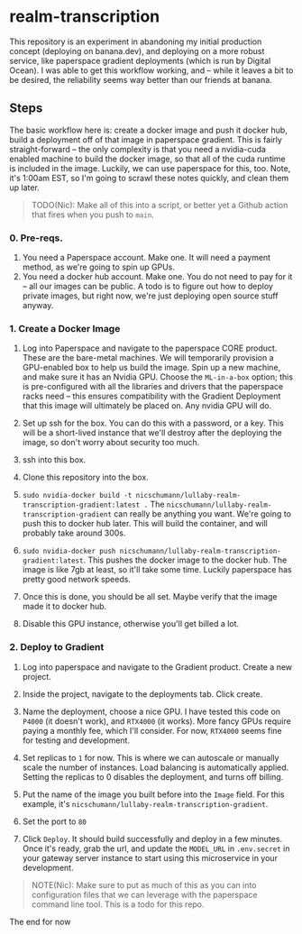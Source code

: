 # realm-transcription

This repository is an experiment in abandoning my initial production concept (deploying on banana.dev), and deploying on a more robust service, like paperspace gradient deployments (which is run by Digital Ocean). I was able to get this workflow working, and – while it leaves a bit to be desired, the reliability seems way better than our friends at banana.

## Steps 

The basic workflow here is: create a docker image and push it docker hub, build a deployment off of that image in paperspace gradient. This is fairly straight-forward – the only complexity is that you need a nvidia-cuda enabled machine to build the docker image, so that all of the cuda runtime is included in the image. Luckily, we can use paperspace for this, too. Note, it's 1:00am EST, so I'm going to scrawl these notes quickly, and clean them up later.

> TODO(Nic): Make all of this into a script, or better yet a Github action that fires when you push to `main`.

### 0. Pre-reqs.

1. You need a Paperspace account. Make one. It will need a payment method, as we're going to spin up GPUs.
2. You need a docker hub account. Make one. You do not need to pay for it – all our images can be public. A todo is to figure out how to deploy private images, but right now, we're just deploying open source stuff anyway.
### 1. Create a Docker Image

1. Log into Paperspace and navigate to the paperspace CORE product. These are the bare-metal machines. We will temporarily provision a GPU-enabled box to help us build the image. Spin up a new machine, and make sure it has an Nvidia GPU. Choose the `ML-in-a-box` option; this is pre-configured with all the libraries and drivers that the paperspace racks need – this ensures compatibility with the Gradient Deployment that this image will ultimately be placed on. Any nvidia GPU will do.

2. Set up ssh for the box. You can do this with a password, or a key. This will be a short-lived instance that we'll destroy after the deploying the image, so don't worry about security too much.

3. ssh into this box.

4. Clone this repository into the box.

5. `sudo nvidia-docker build -t nicschumann/lullaby-realm-transcription-gradient:latest .` The `nicschumann/lullaby-realm-transcription-gradient` can really be anything you want. We're going to push this to docker hub later. This will build the container, and will probably take around 300s.

6. `sudo nvidia-docker push nicschumann/lullaby-realm-transcription-gradient:latest`. This pushes the docker image to the docker hub. The image is like 7gb at least, so it'll take some time. Luckily paperspace has pretty good network speeds.

7. Once this is done, you should be all set. Maybe verify that the image made it to docker hub.

8. Disable this GPU instance, otherwise you'll get billed a lot.

### 2. Deploy to Gradient

1. Log into paperspace and navigate to the Gradient product. Create a new project.

2. Inside the project, navigate to the deployments tab. Click create. 

3. Name the deployment, choose a nice GPU. I have tested this code on `P4000` (it doesn't work), and `RTX4000` (it works). More fancy GPUs require paying a monthly fee, which I'll consider. For now, `RTX4000` seems fine for testing and development.

4. Set replicas to `1` for now. This is where we can autoscale or manually scale the number of instances. Load balancing is automatically applied. Setting the replicas to 0 disables the deployment, and turns off billing.

5. Put the name of the image you built before into the `Image` field. For this example, it's `nicschumann/lullaby-realm-transcription-gradient`.

6. Set the port to `80`

7. Click `Deploy`. It should build successfully and deploy in a few minutes. Once it's ready, grab the url, and update the `MODEL_URL` in `.env.secret` in your gateway server instance to start using this microservice in your development.

> NOTE(Nic): Make sure to put as much of this as you can into configuration files that we can leverage with the paperspace command line tool. This is a todo for this repo.

The end for now


